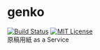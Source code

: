 # genko
[![Build Status](https://travis-ci.org/prince0203/genko.svg?branch=master)](https://travis-ci.org/prince0203/genko)
[![MIT License](https://img.shields.io/badge/license-MIT-blue.svg?style=flat)](LICENSE)  
原稿用紙 as a Service
